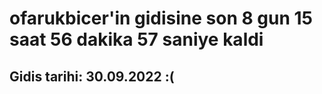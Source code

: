 # ofarukbicer'in gidisine son 8 gun 15 saat 56 dakika 57 saniye kaldi

## Gidis tarihi: 30.09.2022 :(